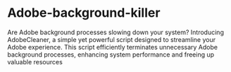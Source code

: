 # Adobe-background-killer
Are Adobe background processes slowing down your system? Introducing AdobeCleaner, a simple yet powerful script designed to streamline your Adobe experience. This script efficiently terminates unnecessary Adobe background processes, enhancing system performance and freeing up valuable resources
